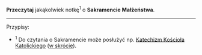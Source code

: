 **Przeczytaj** jakąkolwiek notkę<sup>1</sup> o **Sakramencie Małżeństwa**.

---
Przypisy:

- <sup>1</sup> Do czytania o Sakramencie może posłużyć np. <a target="_blank" href="http://www.katechizm.opoka.org.pl/kkkII-2-3.htm#o11kkkII-2-3">Katechizm Kościoła Katolickiego</a> (<a target="_blank" href="http://www.katechizm.opoka.org.pl/kkkII-2-3.htm#o18kkkII-2-3">w skrócie</a>).
